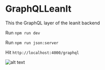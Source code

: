 # GraphQLLeanIt
This the GraphQL layer of the leanit backend

Run `npm run dev`

Run `npm run json:server`

Hit  `http://localhost:4000/graphql`

![alt text](https://github.com/andersondsl/GraphQLLeanIt/blob/master/example/exemplo.png)
